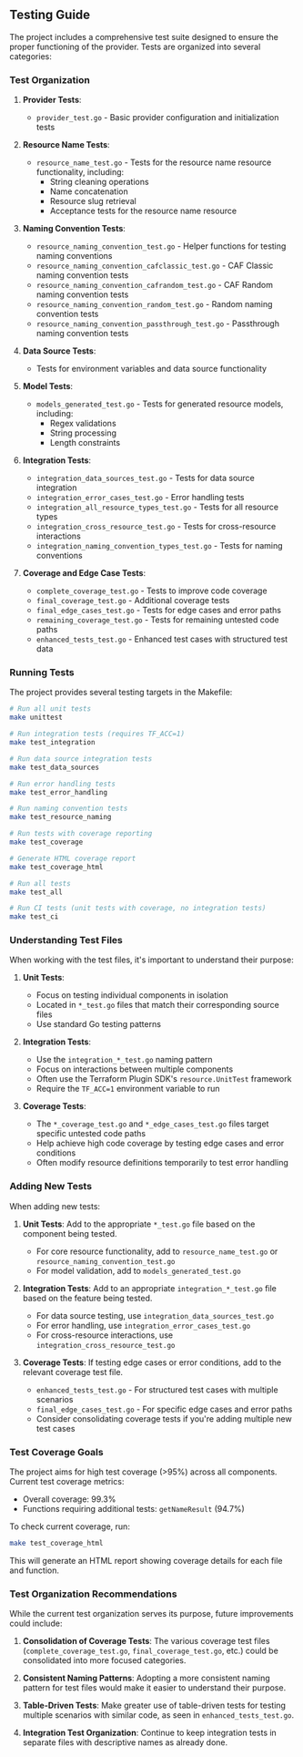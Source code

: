 ## Testing Guide

The project includes a comprehensive test suite designed to ensure the proper functioning of the provider. Tests are organized into several categories:

### Test Organization

1. **Provider Tests**:
   - `provider_test.go` - Basic provider configuration and initialization tests

2. **Resource Name Tests**:
   - `resource_name_test.go` - Tests for the resource name resource functionality, including:
     - String cleaning operations
     - Name concatenation
     - Resource slug retrieval
     - Acceptance tests for the resource name resource

3. **Naming Convention Tests**:
   - `resource_naming_convention_test.go` - Helper functions for testing naming conventions
   - `resource_naming_convention_cafclassic_test.go` - CAF Classic naming convention tests
   - `resource_naming_convention_cafrandom_test.go` - CAF Random naming convention tests
   - `resource_naming_convention_random_test.go` - Random naming convention tests
   - `resource_naming_convention_passthrough_test.go` - Passthrough naming convention tests

4. **Data Source Tests**:
   - Tests for environment variables and data source functionality

5. **Model Tests**:
   - `models_generated_test.go` - Tests for generated resource models, including:
     - Regex validations
     - String processing
     - Length constraints

6. **Integration Tests**:
   - `integration_data_sources_test.go` - Tests for data source integration
   - `integration_error_cases_test.go` - Error handling tests
   - `integration_all_resource_types_test.go` - Tests for all resource types
   - `integration_cross_resource_test.go` - Tests for cross-resource interactions
   - `integration_naming_convention_types_test.go` - Tests for naming conventions

7. **Coverage and Edge Case Tests**:
   - `complete_coverage_test.go` - Tests to improve code coverage
   - `final_coverage_test.go` - Additional coverage tests
   - `final_edge_cases_test.go` - Tests for edge cases and error paths
   - `remaining_coverage_test.go` - Tests for remaining untested code paths
   - `enhanced_tests_test.go` - Enhanced test cases with structured test data

### Running Tests

The project provides several testing targets in the Makefile:

```bash
# Run all unit tests
make unittest

# Run integration tests (requires TF_ACC=1)
make test_integration

# Run data source integration tests
make test_data_sources

# Run error handling tests
make test_error_handling

# Run naming convention tests
make test_resource_naming

# Run tests with coverage reporting
make test_coverage

# Generate HTML coverage report
make test_coverage_html

# Run all tests
make test_all

# Run CI tests (unit tests with coverage, no integration tests)
make test_ci
```

### Understanding Test Files

When working with the test files, it's important to understand their purpose:

1. **Unit Tests**:
   - Focus on testing individual components in isolation
   - Located in `*_test.go` files that match their corresponding source files
   - Use standard Go testing patterns

2. **Integration Tests**:
   - Use the `integration_*_test.go` naming pattern
   - Focus on interactions between multiple components
   - Often use the Terraform Plugin SDK's `resource.UnitTest` framework
   - Require the `TF_ACC=1` environment variable to run

3. **Coverage Tests**:
   - The `*_coverage_test.go` and `*_edge_cases_test.go` files target specific untested code paths
   - Help achieve high code coverage by testing edge cases and error conditions
   - Often modify resource definitions temporarily to test error handling

### Adding New Tests

When adding new tests:

1. **Unit Tests**: Add to the appropriate `*_test.go` file based on the component being tested.
   - For core resource functionality, add to `resource_name_test.go` or `resource_naming_convention_test.go`
   - For model validation, add to `models_generated_test.go`

2. **Integration Tests**: Add to an appropriate `integration_*_test.go` file based on the feature being tested.
   - For data source testing, use `integration_data_sources_test.go`
   - For error handling, use `integration_error_cases_test.go`
   - For cross-resource interactions, use `integration_cross_resource_test.go`

3. **Coverage Tests**: If testing edge cases or error conditions, add to the relevant coverage test file.
   - `enhanced_tests_test.go` - For structured test cases with multiple scenarios
   - `final_edge_cases_test.go` - For specific edge cases and error paths
   - Consider consolidating coverage tests if you're adding multiple new test cases

### Test Coverage Goals

The project aims for high test coverage (>95%) across all components. Current test coverage metrics:

- Overall coverage: 99.3%
- Functions requiring additional tests: `getNameResult` (94.7%)

To check current coverage, run:

```bash
make test_coverage_html
```

This will generate an HTML report showing coverage details for each file and function.

### Test Organization Recommendations

While the current test organization serves its purpose, future improvements could include:

1. **Consolidation of Coverage Tests**: The various coverage test files (`complete_coverage_test.go`, `final_coverage_test.go`, etc.) could be consolidated into more focused categories.

2. **Consistent Naming Patterns**: Adopting a more consistent naming pattern for test files would make it easier to understand their purpose.

3. **Table-Driven Tests**: Make greater use of table-driven tests for testing multiple scenarios with similar code, as seen in `enhanced_tests_test.go`.

4. **Integration Test Organization**: Continue to keep integration tests in separate files with descriptive names as already done.
